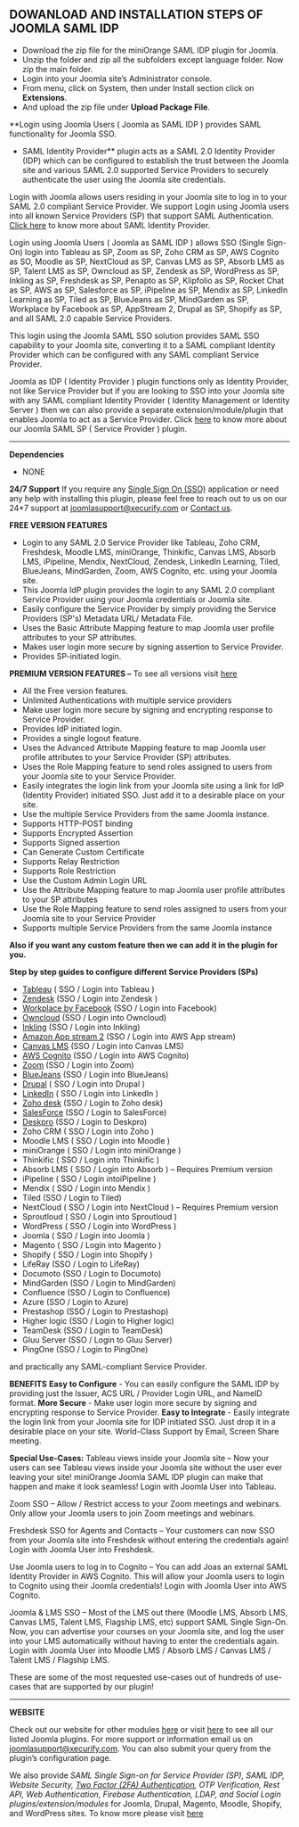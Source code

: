 ## DOWANLOAD AND INSTALLATION STEPS OF JOOMLA SAML IDP
- Download the zip file for the miniOrange SAML IDP plugin for Joomla.
- Unzip the folder and zip all the subfolders except language folder. Now zip the main folder.
- Login into your Joomla site’s Administrator console.
- From menu, click on System, then under Install section click on **Extensions**.
- And upload the zip file under **Upload Package File**.

**Login using Joomla Users ( Joomla as SAML IDP ) provides SAML functionality for Joomla SSO.
 - SAML Identity Provider** plugin acts as a SAML 2.0 Identity Provider (IDP) which can be configured to establish the trust between the Joomla site and various SAML 2.0 supported Service Providers to securely authenticate the user using the Joomla site credentials.

Login with Joomla allows users residing in your Joomla site to log in to your SAML 2.0 compliant Service Provider. We support Login using Joomla users into all known Service Providers (SP) that support SAML Authentication. [Click here](https://docs.joomla.org/SAML_Identity_Provider_SSO_(IDP)) to know more about SAML Identity Provider.

Login using Joomla Users ( Joomla as SAML IDP ) allows SSO (Single Sign-On) login into Tableau as SP, Zoom as SP, Zoho CRM as SP, AWS Cognito as SO, Moodle as SP,  NextCloud as SP, Canvas LMS as SP, Absorb LMS as SP, Talent LMS as SP, Owncloud as SP, Zendesk as SP, WordPress as SP, Inkling as SP, Freshdesk as SP, Penapto as SP, Klipfolio as SP, Rocket Chat as SP, AWS as SP, Salesforce as SP, iPipeline as SP, Mendix as SP, LinkedIn Learning as SP, Tiled as SP, BlueJeans as SP, MindGarden as SP,  Workplace by Facebook as SP, AppStream 2, Drupal as SP, Shopify as SP, and all SAML 2.0 capable Service Providers.

This login using the Joomla SAML SSO solution provides SAML SSO capability to your Joomla site, converting it to a SAML compliant Identity Provider which can be configured with any SAML compliant Service Provider.

Joomla as IDP ( Identity Provider ) plugin functions only as Identity Provider, not like Service Provider but if you are looking to SSO into your Joomla site with any SAML compliant Identity Provider ( Identity Management or Identity Server ) then we can also provide a separate extension/module/plugin that enables Joomla to act as a Service Provider.
Click [here](https://extensions.joomla.org/extension/access-a-security/saml-sso-for-joomla/) to know more about our Joomla SAML SP ( Service Provider ) plugin.
* * *

**Dependencies**
- NONE

**24/7 Support**
If you require any [Single Sign On (SSO)](https://www.miniorange.com/products/single-sign-on-sso) application or need any help with installing this plugin, please feel free to reach out to us on our 24*7 support at [joomlasupport@xecurify.com](mailto:joomlasupport@xecurify.com) or [Contact us](https://www.miniorange.com/contact).

**FREE VERSION FEATURES** 

* Login to any SAML 2.0 Service Provider like Tableau, Zoho CRM, Freshdesk, Moodle LMS, miniOrange, Thinkific, Canvas LMS, Absorb LMS, iPipeline, Mendix, NextCloud, Zendesk, LinkedIn Learning, Tiled, BlueJeans, MindGarden, Zoom, AWS Cognito, etc. using your Joomla site.
* This Joomla IdP plugin provides the login to any SAML 2.0 compliant Service Provider using your Joomla credentials or Joomla site.
* Easily configure the Service Provider by simply providing the Service Providers (SP's) Metadata URL/ Metadata File.
* Uses the Basic Attribute Mapping feature to map Joomla user profile attributes to your SP attributes.
* Makes user login more secure by signing assertion to Service Provider.
* Provides SP-initiated login.

**PREMIUM VERSION FEATURES –**  To see all versions visit [here](https://plugins.miniorange.com/joomla-idp-saml-sso) 

* All the Free version features.
* Unlimited Authentications with multiple service providers
* Make user login more secure by signing and encrypting response to Service Provider.
* Provides IdP initiated login.
* Provides a single logout feature.
* Uses the Advanced Attribute Mapping feature to map Joomla user profile attributes to your Service Provider (SP) attributes.
* Uses the Role Mapping feature to send roles assigned to users from your Joomla site to your Service Provider.
* Easily integrates the login link from your Joomla site using a link for IdP (Identity Provider) initiated SSO. Just add it to a desirable place on your site.
* Use the multiple Service Providers from the same Joomla instance.
* Supports HTTP-POST binding
* Supports Encrypted Assertion
* Supports Signed assertion
* Can Generate Custom Certificate
* Supports Relay Restriction
* Supports Role Restriction
* Use the Custom Admin Login URL
* Use the Attribute Mapping feature to map Joomla user profile attributes to your SP attributes 
* Use the Role Mapping feature to send roles assigned to users from your Joomla site to your Service Provider 
* Supports multiple Service Providers from the same Joomla instance

**Also if you want any custom feature then we can add it in the plugin for you.**

**Step by step guides to configure different Service Providers (SPs)**
* [Tableau](https://plugins.miniorange.com/configure-tableau-sso-as-sp-for-joomla-idp) ( SSO / Login into Tableau )
* [Zendesk](https://plugins.miniorange.com/zendesk-single-sign-on-sso-for-joomla-idp) (SSO / Login into Zendesk )
* [Workplace by Facebook](https://plugins.miniorange.com/single-sign-workplace-facebook-sp-joomla-idp) (SSO / Login into Facebook)
* [Owncloud](https://plugins.miniorange.com/single-sign-owncloud-sp-joomla-idp) (SSO / Login into Owncloud)
* [Inkling](https://plugins.miniorange.com/configure-inkling-as-sp-for-joomla-idp) (SSO / Login into Inkling)
* [Amazon App stream 2](https://plugins.miniorange.com/joomla-as-idp-aws-appstream2-as-sp) (SSO / Login into AWS App stream)
* [Canvas LMS](https://plugins.miniorange.com/canvas-lms-as-sp-and-joomla-as-idp) (SSO / Login into Canvas LMS)
* [AWS Cognito](https://plugins.miniorange.com/setup-aws-cognito-as-sp-and-joomla-as-an-idp) (SSO / Login into AWS Cognito)
* [Zoom](https://plugins.miniorange.com/zoom-single-sign-on-sso-using-joomla) (SSO / Login into Zoom)
* [BlueJeans](https://plugins.miniorange.com/login-using-joomla-saml-single-sign-on-sso-into-bluejeans) (SSO / Login into BlueJeans)
* [Drupal](https://plugins.miniorange.com/drupal-saml-single-sign-on-sso-with-joomla) ( SSO / Login into Drupal )
* [LinkedIn](https://plugins.miniorange.com/login-using-joomla-saml-single-sign-on-sso-into-linkedin) ( SSO / Login into LinkedIn )
* [Zoho desk](https://plugins.miniorange.com/zohodesk-single-sign-on-sso-using-joomla) (SSO / Login to Zoho desk)
* [SalesForce](https://plugins.miniorange.com/login-to-salesforce-saml-single-sign-sso-using-joomla) (SSO / Login to SalesForce)
* [Deskpro](https://plugins.miniorange.com/login-to-deskpro-saml-single-sign-sso-using-joomla) (SSO / Login to Deskpro)
* Zoho CRM ( SSO / Login into Zoho )
* Moodle LMS ( SSO / Login into Moodle )
* miniOrange ( SSO / Login into miniOrange )
* Thinkific ( SSO / Login into Thinkific )
* Absorb LMS ( SSO / Login into Absorb ) – Requires Premium version
* iPipeline ( SSO / Login intoiPipeline )
* Mendix ( SSO / Login into Mendix )
* Tiled (SSO / Login to Tiled)
* NextCloud ( SSO / Login into NextCloud ) – Requires Premium version
* Sproutloud ( SSO / Login into Sproutloud )
* WordPress ( SSO / Login into WordPress )
* Joomla ( SSO / Login into Joomla )
* Magento ( SSO / Login into Magento )
* Shopify ( SSO / Login into Shopify )
* LifeRay (SSO / Login to LifeRay)
* Documoto (SSO / Login to Documoto)
* MindGarden (SSO / Login to MindGarden)
* Confluence (SSO / Login to Confluence)
* Azure (SSO / Login to Azure)
* Prestashop (SSO / Login to Prestashop)
* Higher logic (SSO / Login to Higher logic)
* TeamDesk (SSO / Login to TeamDesk)
* Gluu Server (SSO / Login to Gluu Server)
* PingOne (SSO / Login to PingOne)


and practically any SAML-compliant Service Provider.

**BENEFITS**
**Easy to Configure** - You can easily configure the SAML IDP by providing just the Issuer, ACS URL / Provider Login URL, and NameID format.
**More Secure** - Make user login more secure by signing and encrypting response to Service Provider.
**Easy to Integrate** - Easily integrate the login link from your Joomla site for IDP initiated SSO. Just drop it in a desirable place on your site. 
World-Class Support by Email, Screen Share meeting.

**Special Use-Cases:**
Tableau views inside your Joomla site – Now your users can see Tableau views inside your Joomla site without the user ever leaving your site! miniOrange Joomla SAML IDP plugin can make that happen and make it look seamless! Login with Joomla User into Tableau.

Zoom SSO – Allow / Restrict access to your Zoom meetings and webinars. Only allow your Joomla users to join Zoom meetings and webinars.

Freshdesk SSO for Agents and Contacts – Your customers can now SSO from your Joomla site into Freshdesk without entering the credentials again! Login with Joomla User into Freshdesk.

Use Joomla users to log in to Cognito – You can add Joas an external SAML Identity Provider in AWS Cognito. This will allow your Joomla users to login to Cognito using their Joomla credentials! Login with Joomla User into AWS Cognito.

Joomla & LMS SSO – Most of the LMS out there (Moodle LMS, Absorb LMS, Canvas LMS, Talent LMS, Flagship LMS, etc) support SAML Single Sign-On. Now, you can advertise your courses on your Joomla site, and log the user into your LMS automatically without having to enter the credentials again. Login with Joomla User into Moodle LMS / Absorb LMS / Canvas LMS / Talent LMS / Flagship LMS.

These are some of the most requested use-cases out of hundreds of use-cases that are supported by our plugin!

* * * 

**WEBSITE**

Check out our website for other modules [here](https://plugins.miniorange.com) or visit [here](https://plugins.miniorange.com/joomla) to see all our listed Joomla plugins. 
For more support or information email us on [joomlasupport@xecurify.com](mailto:joomlasupport@xecurify.com). You can also submit your query from the plugin’s configuration page.

We also provide *SAML Single Sign-on for Service Provider (SP), SAML IDP,  Website Security, [Two Factor (2FA) Authentication]( https://www.miniorange.com/products/two-factor-authentication-(2fa)), OTP Verification, Rest API, Web Authentication, Firebase Authentication, LDAP, and Social Login plugins/extension/modules* for Joomla, Drupal, Magento, Moodle, Shopify, and WordPress sites. To know more please visit [here](https://plugins.miniorange.com)
